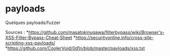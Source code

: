 # payloads

Quelques payloads/fuzzer


Sources : 
*https://github.com/masatokinugawa/filterbypass/wiki/Browser's-XSS-Filter-Bypass-Cheat-Sheet
*https://securityonline.info/cross-site-scripting-xss-payloads/
*https://github.com/CoolerVoid/0d1n/blob/master/payloads/xss.txt
